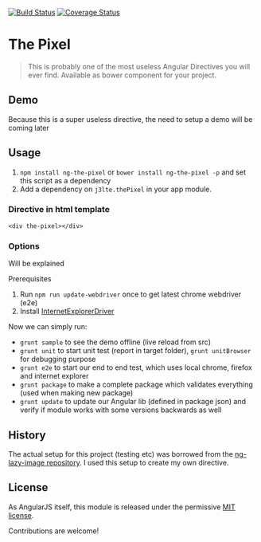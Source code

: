 [![Build Status](https://travis-ci.org/j3lte/ng-the-pixel.svg)](https://travis-ci.org/j3lte/ng-the-pixel)
[![Coverage Status](https://coveralls.io/repos/j3lte/ng-the-pixel/badge.svg?branch=master)](https://coveralls.io/r/j3lte/ng-the-pixel?branch=master)

# The Pixel
> This is probably one of the most useless Angular Directives you will ever find. Available as bower component for your project.

## Demo
Because this is a super useless directive, the need to setup a demo will be coming later

## Usage
1. `npm install ng-the-pixel` or `bower install ng-the-pixel -p` and set this script as a dependency
2. Add a dependency on `j3lte.thePixel` in your app module.


### Directive in html template

<pre><code>&lt;div the-pixel&gt;&lt;/div&gt;</code></pre>

### Options
 Will be explained

Prerequisites

 1. Run `npm run update-webdriver` once to get latest chrome webdriver (e2e)
 2. Install [InternetExplorerDriver](http://docs.seleniumhq.org/download)

Now we can simply run:
- `grunt sample` to see the demo offline (live reload from src)
- `grunt unit` to start unit test (report in target folder), `grunt unitBrowser` for debugging purpose
- `grunt e2e` to start our end to end test, which uses local chrome, firefox and internet explorer
- `grunt package` to make a complete package which validates everything (used when making new package)
- `grunt update` to update our Angular lib (defined in package json) and verify if module works with some versions backwards as well

## History
The actual setup for this project (testing etc) was borrowed from the [ng-lazy-image repository](https://github.com/afklm/ng-lazy-image). I used this setup to create my own directive.

## License
As AngularJS itself, this module is released under the permissive [MIT license](LICENSE.md).

Contributions are welcome!

